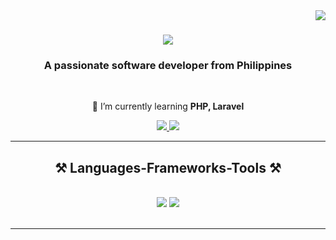 <img align="right" src="https://visitor-badge.laobi.icu/badge?page_id=nasviil.nasviil" />

<h1 align="center">
    <img src="https://readme-typing-svg.herokuapp.com/?font=Righteous&size=35&center=true&vCenter=true&width=500&height=70&duration=4000&lines=Hi+There!+👋;+I'm+Kent+Nasvil!;" />
</h1>

<h3 align="center">A passionate software developer from Philippines</h3>

<br/>

<div align="center">
 
 🌱 I’m currently learning **PHP, Laravel**

 </div>
 
<div align="center"> 
  <a href="mailto:mrnasviil@gmail.com">
    <img src="https://img.shields.io/badge/Gmail-333333?style=for-the-badge&logo=gmail&logoColor=red" />
  </a>
  <a href="https:/nasviil" target="_blank">
     <img src="https://img.shields.io/badge/Portfolio-FF5722?style=for-the-badge&logo=todoist&logoColor=white" target="_blank" /> <!-- sqlite, safari, google-chrome are other good icon options -->
  </a>
</div>

 <hr/>
 
<h2 align="center">⚒️ Languages-Frameworks-Tools ⚒️</h2>
<br/>
<div align="center">
    <img src="https://skillicons.dev/icons?i=python,mysql,flask,php,laravel" />
    <img src="https://skillicons.dev/icons?i=bootstrap,html,css,vscode,github,figma,git" /><br>
</div>

<br/>
<hr/>
